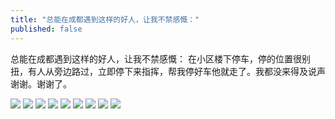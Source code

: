 ```yaml
---
title: "总能在成都遇到这样的好人，让我不禁感慨："
published: false
---
```

总能在成都遇到这样的好人，让我不禁感慨：
在小区楼下停车，停的位置很别扭，有人从旁边路过，立即停下来指挥，帮我停好车他就走了。我都没来得及说声谢谢。谢谢了。

![](./1.jpg)
![](./2.jpg)
![](./3.jpg)
![](./4.jpg)
![](./5.jpg)
![](./6.jpg)
![](./7.jpg)
![](./8.jpg)
![](./9.jpg)
